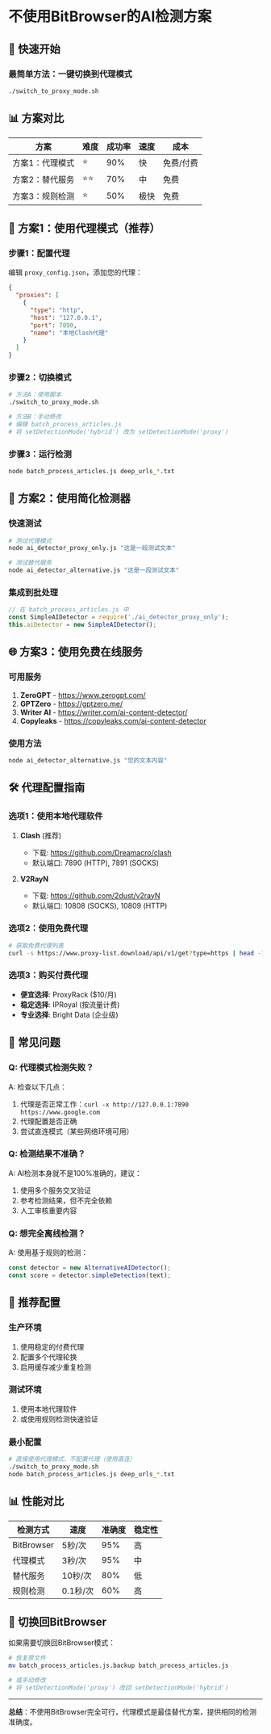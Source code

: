 # 不使用BitBrowser的AI检测方案

## 🎯 快速开始

### 最简单方法：一键切换到代理模式
```bash
./switch_to_proxy_mode.sh
```

## 📊 方案对比

| 方案 | 难度 | 成功率 | 速度 | 成本 |
|------|------|--------|------|------|
| 方案1：代理模式 | ⭐ | 90% | 快 | 免费/付费 |
| 方案2：替代服务 | ⭐⭐ | 70% | 中 | 免费 |
| 方案3：规则检测 | ⭐ | 50% | 极快 | 免费 |

## 🚀 方案1：使用代理模式（推荐）

### 步骤1：配置代理
编辑 `proxy_config.json`，添加您的代理：

```json
{
  "proxies": [
    {
      "type": "http",
      "host": "127.0.0.1",
      "port": 7890,
      "name": "本地Clash代理"
    }
  ]
}
```

### 步骤2：切换模式
```bash
# 方法A：使用脚本
./switch_to_proxy_mode.sh

# 方法B：手动修改
# 编辑 batch_process_articles.js
# 将 setDetectionMode('hybrid') 改为 setDetectionMode('proxy')
```

### 步骤3：运行检测
```bash
node batch_process_articles.js deep_urls_*.txt
```

## 🔧 方案2：使用简化检测器

### 快速测试
```bash
# 测试代理模式
node ai_detector_proxy_only.js "这是一段测试文本"

# 测试替代服务
node ai_detector_alternative.js "这是一段测试文本"
```

### 集成到批处理
```javascript
// 在 batch_process_articles.js 中
const SimpleAIDetector = require('./ai_detector_proxy_only');
this.aiDetector = new SimpleAIDetector();
```

## 🌐 方案3：使用免费在线服务

### 可用服务
1. **ZeroGPT** - https://www.zerogpt.com/
2. **GPTZero** - https://gptzero.me/
3. **Writer AI** - https://writer.com/ai-content-detector/
4. **Copyleaks** - https://copyleaks.com/ai-content-detector

### 使用方法
```bash
node ai_detector_alternative.js "您的文本内容"
```

## 🛠️ 代理配置指南

### 选项1：使用本地代理软件
1. **Clash** (推荐)
   - 下载: https://github.com/Dreamacro/clash
   - 默认端口: 7890 (HTTP), 7891 (SOCKS)

2. **V2RayN**
   - 下载: https://github.com/2dust/v2rayN
   - 默认端口: 10808 (SOCKS), 10809 (HTTP)

### 选项2：使用免费代理
```bash
# 获取免费代理列表
curl -s https://www.proxy-list.download/api/v1/get?type=https | head -10
```

### 选项3：购买付费代理
- **便宜选择**: ProxyRack ($10/月)
- **稳定选择**: IPRoyal (按流量计费)
- **专业选择**: Bright Data (企业级)

## 📝 常见问题

### Q: 代理模式检测失败？
A: 检查以下几点：
1. 代理是否正常工作：`curl -x http://127.0.0.1:7890 https://www.google.com`
2. 代理配置是否正确
3. 尝试直连模式（某些网络环境可用）

### Q: 检测结果不准确？
A: AI检测本身就不是100%准确的，建议：
1. 使用多个服务交叉验证
2. 参考检测结果，但不完全依赖
3. 人工审核重要内容

### Q: 想完全离线检测？
A: 使用基于规则的检测：
```javascript
const detector = new AlternativeAIDetector();
const score = detector.simpleDetection(text);
```

## 🎯 推荐配置

### 生产环境
1. 使用稳定的付费代理
2. 配置多个代理轮换
3. 启用缓存减少重复检测

### 测试环境
1. 使用本地代理软件
2. 或使用规则检测快速验证

### 最小配置
```bash
# 直接使用代理模式，不配置代理（使用直连）
./switch_to_proxy_mode.sh
node batch_process_articles.js deep_urls_*.txt
```

## 📊 性能对比

| 检测方式 | 速度 | 准确度 | 稳定性 |
|----------|------|--------|--------|
| BitBrowser | 5秒/次 | 95% | 高 |
| 代理模式 | 3秒/次 | 95% | 中 |
| 替代服务 | 10秒/次 | 80% | 低 |
| 规则检测 | 0.1秒/次 | 60% | 高 |

## 🔄 切换回BitBrowser

如果需要切换回BitBrowser模式：
```bash
# 恢复原文件
mv batch_process_articles.js.backup batch_process_articles.js

# 或手动修改
# 将 setDetectionMode('proxy') 改回 setDetectionMode('hybrid')
```

---

**总结**：不使用BitBrowser完全可行，代理模式是最佳替代方案，提供相同的检测准确度。